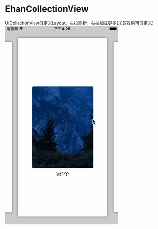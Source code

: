 # EhanCollectionView
UICollectionView自定义Layout，左拉刷新，右拉加载更多(加载效果可自定义)
![Image text](https://raw.githubusercontent.com/yohenpeng/YHCollectionView/master/UICollectionViewTest/img-folder/image.gif)
